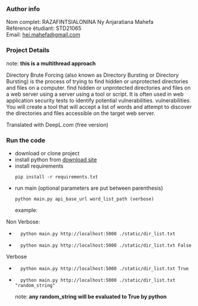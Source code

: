 ### Author info

Nom complet: RAZAFINTSIALONINA Ny Anjaratiana Mahefa <br/>
Référence étudiant: STD21065 <br/>
Email: hei.mahefa@gmail.com

### Project Details
note: **this is a multithread approach**

Directory Brute Forcing (also known as Directory Bursting or Directory
Bursting) is the process of trying to find hidden or unprotected directories and files on a computer.
find hidden or unprotected directories and files on a web server using a
server using a tool or script. It is often used in
web application security tests to identify potential vulnerabilities.
vulnerabilities.
You will create a tool that will accept a list of words and attempt to
discover the directories and files accessible on the target web server.

Translated with DeepL.com (free version)

### Run the code
* download or clone project
* install python from [download site](https://www.python.org/downloads/)
* install requirements
    ```shell
    pip install -r requirements.txt
    ```
* run main (optional parameters are put between parenthesis)
  ```shell
  python main.py api_base_url word_list_path (verbose)
  ``` 
  example: <br/>

Non Verbose:
* ```shell
    python main.py http://localhost:5000 ./static/dir_list.txt
  ```

* ```shell
    python main.py http://localhost:5000 ./static/dir_list.txt False
  ```
  
Verbose
* ```shell
    python main.py http://localhost:5000 ./static/dir_list.txt True
  ```
  
* ```shell
    python main.py http://localhost:5000 ./static/dir_list.txt "random_string"
  ```
  note: **any random_string will be evaluated to True by python**